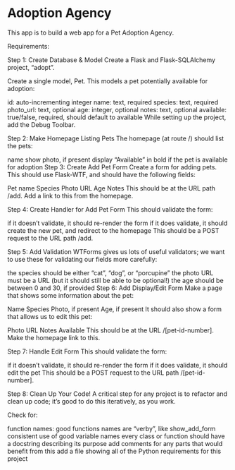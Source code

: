 # Adoption Agency

This app is to build a web app for a Pet Adoption Agency.

Requirements:

Step 1: Create Database & Model
Create a Flask and Flask-SQLAlchemy project, “adopt”.

Create a single model, Pet. This models a pet potentially available for adoption:

id: auto-incrementing integer
name: text, required
species: text, required
photo_url: text, optional
age: integer, optional
notes: text, optional
available: true/false, required, should default to available
While setting up the project, add the Debug Toolbar.

Step 2: Make Homepage Listing Pets
The homepage (at route /) should list the pets:

name
show photo, if present
display “Available” in bold if the pet is available for adoption
Step 3: Create Add Pet Form
Create a form for adding pets. This should use Flask-WTF, and should have the following fields:

Pet name
Species
Photo URL
Age
Notes
This should be at the URL path /add. Add a link to this from the homepage.

Step 4: Create Handler for Add Pet Form
This should validate the form:

if it doesn’t validate, it should re-render the form
if it does validate, it should create the new pet, and redirect to the homepage
This should be a POST request to the URL path /add.

Step 5: Add Validation
WTForms gives us lots of useful validators; we want to use these for validating our fields more carefully:

the species should be either “cat”, “dog”, or “porcupine”
the photo URL must be a URL (but it should still be able to be optional!)
the age should be between 0 and 30, if provided
Step 6: Add Display/Edit Form
Make a page that shows some information about the pet:

Name
Species
Photo, if present
Age, if present
It should also show a form that allows us to edit this pet:

Photo URL
Notes
Available
This should be at the URL /[pet-id-number]. Make the homepage link to this.

Step 7: Handle Edit Form
This should validate the form:

if it doesn’t validate, it should re-render the form
if it does validate, it should edit the pet
This should be a POST request to the URL path /[pet-id-number].

Step 8: Clean Up Your Code!
A critical step for any project is to refactor and clean up code; it’s good to do this iteratively, as you work.

Check for:

function names: good functions names are “verby”, like show_add_form
consistent use of good variable names
every class or function should have a docstring describing its purpose
add comments for any parts that would benefit from this
add a file showing all of the Python requirements for this project
